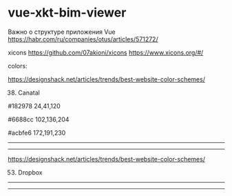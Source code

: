 # vue-xkt-bim-viewer


Важно о структуре приложения Vue
https://habr.com/ru/companies/otus/articles/571272/

xicons
https://github.com/07akioni/xicons
https://www.xicons.org/#/


colors:

https://designshack.net/articles/trends/best-website-color-schemes/

38. Canatal

#182978 24,41,120

#6688cc 102,136,204

#acbfe6    172,191,230

************************************************************
************************************************************
https://designshack.net/articles/trends/best-website-color-schemes/

53. Dropbox
************************************************************
************************************************************